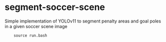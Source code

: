 # segment-soccer-scene
Simple implementation of YOLOv11 to segment penalty areas and goal poles in a given soccer scene image

```
    source run.bash
```